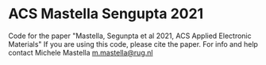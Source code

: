 # ACS Mastella Sengupta 2021
Code for the paper "Mastella, Segunpta et al 2021, ACS Applied Electronic Materials"
If you are using this code, please cite the paper.
For info and help contact Michele Mastella <m.mastella@rug.nl>

